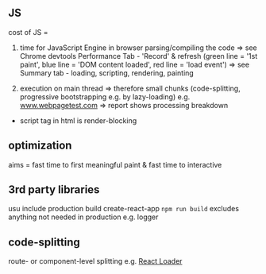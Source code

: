 ## JS
cost of JS =
1) time for JavaScript Engine in browser parsing/compiling the code
=> see Chrome devtools Performance Tab - 'Record' & refresh
(green line = '1st paint', blue line = 'DOM content loaded', red line = 'load event')
=> see Summary tab - loading, scripting, rendering, painting

2) execution on main thread => therefore small chunks (code-splitting, progressive bootstrapping e.g. by lazy-loading)
e.g. www.webpagetest.com => report shows processing breakdown
- script tag in html is render-blocking

## optimization
aims = fast time to first meaningful paint & fast time to interactive

## 3rd party libraries
usu include production build
create-react-app `npm run build` excludes anything not needed in production e.g. logger

## code-splitting
route- or component-level splitting
e.g. [React Loader](https://github.com/jamiebuilds/react-loadable)
